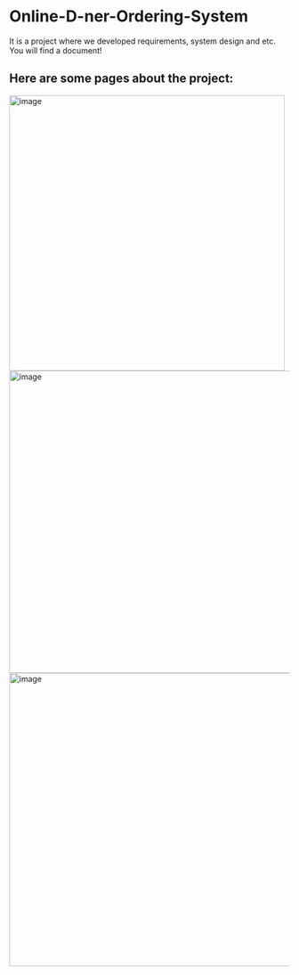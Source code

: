 # Online-D-ner-Ordering-System
It is a project where we developed requirements, system design and etc. You will find a document!

## Here are some pages about the project:

<img width="495" alt="image" src="https://user-images.githubusercontent.com/48598974/227781781-34375966-5ce4-452f-b55f-36a1d96f46c5.png">


<img width="543" alt="image" src="https://user-images.githubusercontent.com/48598974/227781725-3e1e8533-949b-4e8d-a2e2-88a13c789e7f.png">

<img width="527" alt="image" src="https://user-images.githubusercontent.com/48598974/227781762-811bf769-886e-47bd-afa6-38300c4731d6.png">
